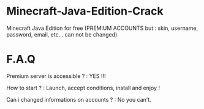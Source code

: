 # Minecraft-Java-Edition-Crack
Minecraft Java Edition for free (PREMIUM ACCOUNTS but : skin, username, password, email, etc... can not be changed)

# F.A.Q
Premium server is accessible ? : YES !!!

How to start ? : Launch, accept conditions, install and enjoy !

Can i changed informations on accounts ? : No you can't.
